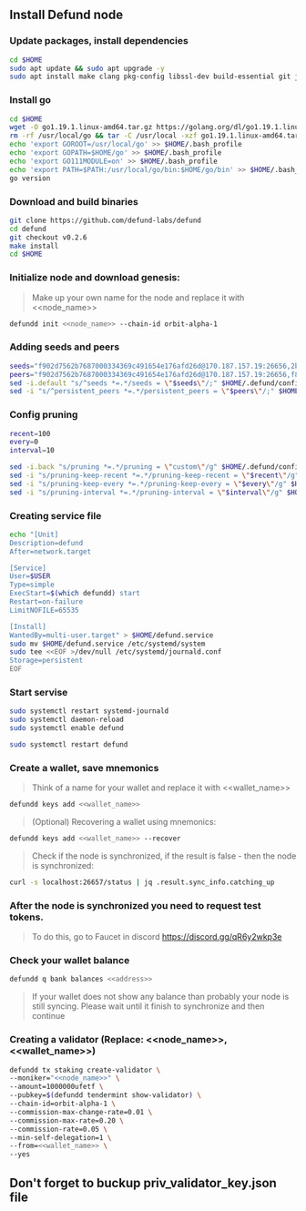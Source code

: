 ## Install Defund node

### Update packages, install dependencies
```bash
cd $HOME
sudo apt update && sudo apt upgrade -y
sudo apt install make clang pkg-config libssl-dev build-essential git jq ncdu bsdmainutils htop -y < "/dev/null"
```
### Install go
```bash
cd $HOME
wget -O go1.19.1.linux-amd64.tar.gz https://golang.org/dl/go1.19.1.linux-amd64.tar.gz
rm -rf /usr/local/go && tar -C /usr/local -xzf go1.19.1.linux-amd64.tar.gz && rm go1.19.1.linux-amd64.tar.gz
echo 'export GOROOT=/usr/local/go' >> $HOME/.bash_profile
echo 'export GOPATH=$HOME/go' >> $HOME/.bash_profile
echo 'export GO111MODULE=on' >> $HOME/.bash_profile
echo 'export PATH=$PATH:/usr/local/go/bin:$HOME/go/bin' >> $HOME/.bash_profile && . $HOME/.bash_profile
go version
```
### Download and build binaries
```bash
git clone https://github.com/defund-labs/defund
cd defund
git checkout v0.2.6
make install
cd $HOME
```
### Initialize node and download genesis:
> Make up your own name for the node and replace it with <<node_name>>
```bash
defundd init <<node_name>> --chain-id orbit-alpha-1
```
### Adding seeds and peers
```bash
seeds="f902d7562b7687000334369c491654e176afd26d@170.187.157.19:26656,2b76e96658f5e5a5130bc96d63f016073579b72d@rpc-1.defund.nodes.guru:45656"
peers="f902d7562b7687000334369c491654e176afd26d@170.187.157.19:26656,f8093378e2e5e8fc313f9285e96e70a11e4b58d5@rpc-2.defund.nodes.guru:45656,878c7b70a38f041d49928dc02418619f85eecbf6@rpc-3.defund.nodes.guru:45656"
sed -i.default "s/^seeds *=.*/seeds = \"$seeds\"/;" $HOME/.defund/config/config.toml
sed -i "s/^persistent_peers *=.*/persistent_peers = \"$peers\"/;" $HOME/.defund/config/config.toml
```
### Config pruning
```bash
recent=100
every=0
interval=10

sed -i.back "s/pruning *=.*/pruning = \"custom\"/g" $HOME/.defund/config/app.toml
sed -i "s/pruning-keep-recent *=.*/pruning-keep-recent = \"$recent\"/g" $HOME/.defund/config/app.toml
sed -i "s/pruning-keep-every *=.*/pruning-keep-every = \"$every\"/g" $HOME/.defund/config/app.toml
sed -i "s/pruning-interval *=.*/pruning-interval = \"$interval\"/g" $HOME/.defund/config/app.toml
```
### Creating service file
```bash
echo "[Unit]
Description=defund
After=network.target

[Service]
User=$USER
Type=simple
ExecStart=$(which defundd) start
Restart=on-failure
LimitNOFILE=65535

[Install]
WantedBy=multi-user.target" > $HOME/defund.service
sudo mv $HOME/defund.service /etc/systemd/system
sudo tee <<EOF >/dev/null /etc/systemd/journald.conf
Storage=persistent
EOF
```
### Start servise
```bash
sudo systemctl restart systemd-journald
sudo systemctl daemon-reload
sudo systemctl enable defund 

sudo systemctl restart defund
```

### Create a wallet, save mnemonics
> Think of a name for your wallet and replace it with <<wallet_name>>
```bash
defundd keys add <<wallet_name>>
```
> (Optional) Recovering a wallet using mnemonics:
```bash
defundd keys add <<wallet_name>> --recover
```
> Check if the node is synchronized, if the result is false - then the node is synchronized:
```bash
curl -s localhost:26657/status | jq .result.sync_info.catching_up
```
### After the node is synchronized you need to request test tokens.
> To do this, go to Faucet in discord https://discord.gg/qR6y2wkp3e

### Check your wallet balance
```bash
defundd q bank balances <<address>>
```
> If your wallet does not show any balance than probably your node is still syncing. Please wait until it finish to synchronize and then continue

### Creating a validator (Replace: <<node_name>>, <<wallet_name>>) 
```bash
defundd tx staking create-validator \
--moniker="<<node_name>>" \
--amount=1000000ufetf \
--pubkey=$(defundd tendermint show-validator) \
--chain-id=orbit-alpha-1 \
--commission-max-change-rate=0.01 \
--commission-max-rate=0.20 \
--commission-rate=0.05 \
--min-self-delegation=1 \
--from=<<wallet_name>> \
--yes 
```

## Don't forget to buckup **priv_validator_key.json** file  
